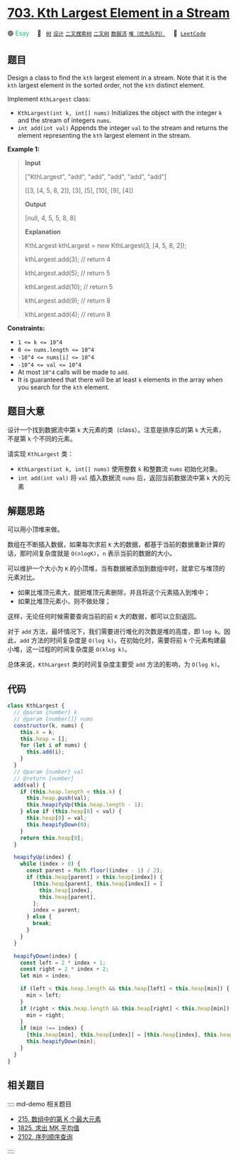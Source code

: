 # [703. Kth Largest Element in a Stream](https://leetcode.com/problems/kth-largest-element-in-a-stream/)

🟢 <font color=#15bd66>Esay</font>&emsp; 🔖&ensp; [`树`](/leetcode/outline/tag/tree.md) [`设计`](/leetcode/outline/tag/design.md) [`二叉搜索树`](/leetcode/outline/tag/binary-search-tree.md) [`二叉树`](/leetcode/outline/tag/binary-tree.md) [`数据流`](/leetcode/outline/tag/data-streams.md) [`堆（优先队列）`](/leetcode/outline/tag/heap-priority-queue.md)&emsp; 🔗&ensp;[`LeetCode`](https://leetcode.com/problems/kth-largest-element-in-a-stream/)

## 题目

Design a class to find the `kth` largest element in a stream. Note that it is
the `kth` largest element in the sorted order, not the `kth` distinct element.

Implement `KthLargest` class:

- `KthLargest(int k, int[] nums)` Initializes the object with the integer `k` and the stream of integers `nums`.
- `int add(int val)` Appends the integer `val` to the stream and returns the element representing the `kth` largest element in the stream.

**Example 1:**

> **Input**
>
> ["KthLargest", "add", "add", "add", "add", "add"]
>
> [[3, [4, 5, 8, 2]], [3], [5], [10], [9], [4]]
>
> **Output**
>
> [null, 4, 5, 5, 8, 8]
>
> **Explanation**
>
> KthLargest kthLargest = new KthLargest(3, [4, 5, 8, 2]);
>
> kthLargest.add(3); // return 4
>
> kthLargest.add(5); // return 5
>
> kthLargest.add(10); // return 5
>
> kthLargest.add(9); // return 8
>
> kthLargest.add(4); // return 8

**Constraints:**

- `1 <= k <= 10^4`
- `0 <= nums.length <= 10^4`
- `-10^4 <= nums[i] <= 10^4`
- `-10^4 <= val <= 10^4`
- At most `10^4` calls will be made to `add`.
- It is guaranteed that there will be at least `k` elements in the array when you search for the `kth` element.

## 题目大意

设计一个找到数据流中第 `k` 大元素的类（class）。注意是排序后的第 `k` 大元素，不是第 `k` 个不同的元素。

请实现 `KthLargest` 类：

- `KthLargest(int k, int[] nums)` 使用整数 `k` 和整数流 `nums` 初始化对象。
- `int add(int val)` 将 `val` 插入数据流 `nums` 后，返回当前数据流中第 `k` 大的元素

## 解题思路

可以用小顶堆来做。

数组在不断插入数据，如果每次求前 `K` 大的数据，都基于当前的数据重新计算的话，那时间复杂度就是 `O(nlogK)`，`n` 表示当前的数据的大小。

可以维护一个大小为 `K` 的小顶堆，当有数据被添加到数组中时，就拿它与堆顶的元素对比。

- 如果比堆顶元素大，就把堆顶元素删除，并且将这个元素插入到堆中；
- 如果比堆顶元素小，则不做处理；

这样，无论任何时候需要查询当前的前 `K` 大的数据，都可以立刻返回。

对于 `add` 方法，最坏情况下，我们需要进行堆化的次数是堆的高度，即 `log k`。因此，`add` 方法的时间复杂度是 `O(log k)`。在初始化时，需要将前 `k` 个元素构建最小堆，这一过程的时间复杂度是 `O(klog k)`。

总体来说，`KthLargest` 类的时间复杂度主要受 `add` 方法的影响，为 `O(log k)`。

## 代码

```javascript
class KthLargest {
  // @param {number} k
  // @param {number[]} nums
  constructor(k, nums) {
    this.k = k;
    this.heap = [];
    for (let i of nums) {
      this.add(i);
    }
  }
  // @param {number} val
  // @return {number}
  add(val) {
    if (this.heap.length < this.k) {
      this.heap.push(val);
      this.heapifyUp(this.heap.length - 1);
    } else if (this.heap[0] < val) {
      this.heap[0] = val;
      this.heapifyDown(0);
    }
    return this.heap[0];
  }

  heapifyUp(index) {
    while (index > 0) {
      const parent = Math.floor((index - 1) / 2);
      if (this.heap[parent] > this.heap[index]) {
        [this.heap[parent], this.heap[index]] = [
          this.heap[index],
          this.heap[parent],
        ];
        index = parent;
      } else {
        break;
      }
    }
  }

  heapifyDown(index) {
    const left = 2 * index + 1;
    const right = 2 * index + 2;
    let min = index;

    if (left < this.heap.length && this.heap[left] < this.heap[min]) {
      min = left;
    }
    if (right < this.heap.length && this.heap[right] < this.heap[min]) {
      min = right;
    }
    if (min !== index) {
      [this.heap[min], this.heap[index]] = [this.heap[index], this.heap[min]];
      this.heapifyDown(min);
    }
  }
}
```

## 相关题目

:::: md-demo 相关题目

- [215. 数组中的第 K 个最大元素](https://leetcode.com/problems/kth-largest-element-in-an-array)
- [1825. 求出 MK 平均值](https://leetcode.com/problems/finding-mk-average)
- [2102. 序列顺序查询](https://leetcode.com/problems/sequentially-ordinal-rank-tracker)

::::
